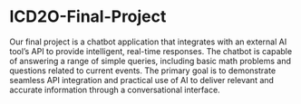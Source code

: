 # ICD2O-Final-Project

Our final project is a chatbot application that integrates with an external AI tool’s API to provide intelligent, real-time responses. The chatbot is capable of answering a range of simple queries, including basic math problems and questions related to current events. The primary goal is to demonstrate seamless API integration and practical use of AI to deliver relevant and accurate information through a conversational interface.